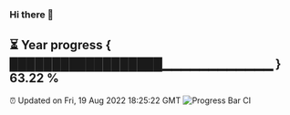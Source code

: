 ### Hi there 👋
⏳ Year progress { ██████████████████▁▁▁▁▁▁▁▁▁▁▁▁ } 63.22 %
---
⏰ Updated on Fri, 19 Aug 2022 18:25:22 GMT
![Progress Bar CI](https://github.com/liununu/liununu/workflows/Progress%20Bar%20CI/badge.svg)
